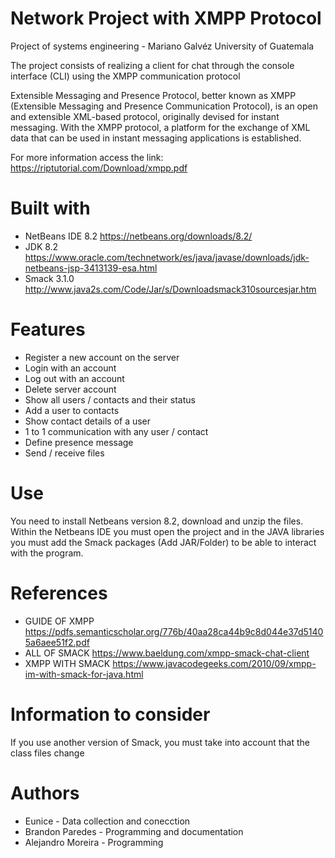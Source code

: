 # Network Project with XMPP Protocol

Project of systems engineering - Mariano Galvéz University of Guatemala

The project consists of realizing a client for chat through the console interface (CLI) using the XMPP communication protocol

Extensible Messaging and Presence Protocol, better known as XMPP (Extensible Messaging and Presence Communication Protocol), is an open and extensible XML-based protocol, originally devised for instant messaging.
With the XMPP protocol, a platform for the exchange of XML data that can be used in instant messaging applications is established.

For more information access the link: https://riptutorial.com/Download/xmpp.pdf

# Built with

- NetBeans IDE 8.2 https://netbeans.org/downloads/8.2/
- JDK 8.2 https://www.oracle.com/technetwork/es/java/javase/downloads/jdk-netbeans-jsp-3413139-esa.html
- Smack 3.1.0 http://www.java2s.com/Code/Jar/s/Downloadsmack310sourcesjar.htm

# Features

- Register a new account on the server
- Login with an account
- Log out with an account
- Delete server account
- Show all users / contacts and their status
- Add a user to contacts
- Show contact details of a user
- 1 to 1 communication with any user / contact
- Define presence message
- Send / receive files

# Use

You need to install Netbeans version 8.2, download and unzip the files.
Within the Netbeans IDE you must open the project and in the JAVA libraries you must add the Smack packages (Add JAR/Folder) to be able to interact with the program.

# References
- GUIDE OF XMPP
https://pdfs.semanticscholar.org/776b/40aa28ca44b9c8d044e37d51405a6aee51f2.pdf
- ALL OF SMACK
https://www.baeldung.com/xmpp-smack-chat-client
- XMPP WITH SMACK
https://www.javacodegeeks.com/2010/09/xmpp-im-with-smack-for-java.html

# Information to consider

If you use another version of Smack, you must take into account that the class files change

# Authors
- Eunice - Data collection and conecction
- Brandon Paredes - Programming and documentation
- Alejandro Moreira - Programming 
